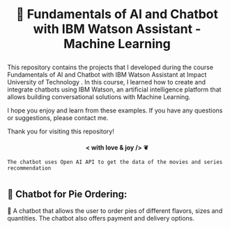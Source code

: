 # <p align="center"> 🤖 Fundamentals of AI and Chatbot with IBM Watson Assistant - Machine Learning

This repository contains the projects that I developed during the course Fundamentals of AI and Chatbot with IBM Watson Assistant at Impact University of Technology . In this course, I learned how to create and integrate chatbots using IBM Watson, an artificial intelligence platform that allows building conversational solutions with Machine Learning.


I hope you enjoy and learn from these examples. If you have any questions or suggestions, please contact me.

Thank you for visiting this repository!

#### <p align="center"> < with love & joy /> ❦


    The chatbot uses Open AI API to get the data of the movies and series recommendation 

#

## 🥧 Chatbot for Pie Ordering:

💬 A chatbot that allows the user to order pies of different flavors, sizes and quantities. The chatbot also offers payment and delivery options.
